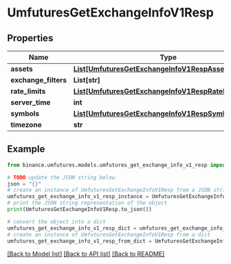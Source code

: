 # UmfuturesGetExchangeInfoV1Resp


## Properties

Name | Type | Description | Notes
------------ | ------------- | ------------- | -------------
**assets** | [**List[UmfuturesGetExchangeInfoV1RespAssetsInner]**](UmfuturesGetExchangeInfoV1RespAssetsInner.md) |  | [optional] 
**exchange_filters** | **List[str]** |  | [optional] 
**rate_limits** | [**List[UmfuturesGetExchangeInfoV1RespRateLimitsInner]**](UmfuturesGetExchangeInfoV1RespRateLimitsInner.md) |  | [optional] 
**server_time** | **int** |  | [optional] 
**symbols** | [**List[UmfuturesGetExchangeInfoV1RespSymbolsInner]**](UmfuturesGetExchangeInfoV1RespSymbolsInner.md) |  | [optional] 
**timezone** | **str** |  | [optional] 

## Example

```python
from binance.umfutures.models.umfutures_get_exchange_info_v1_resp import UmfuturesGetExchangeInfoV1Resp

# TODO update the JSON string below
json = "{}"
# create an instance of UmfuturesGetExchangeInfoV1Resp from a JSON string
umfutures_get_exchange_info_v1_resp_instance = UmfuturesGetExchangeInfoV1Resp.from_json(json)
# print the JSON string representation of the object
print(UmfuturesGetExchangeInfoV1Resp.to_json())

# convert the object into a dict
umfutures_get_exchange_info_v1_resp_dict = umfutures_get_exchange_info_v1_resp_instance.to_dict()
# create an instance of UmfuturesGetExchangeInfoV1Resp from a dict
umfutures_get_exchange_info_v1_resp_from_dict = UmfuturesGetExchangeInfoV1Resp.from_dict(umfutures_get_exchange_info_v1_resp_dict)
```
[[Back to Model list]](../README.md#documentation-for-models) [[Back to API list]](../README.md#documentation-for-api-endpoints) [[Back to README]](../README.md)


